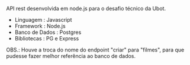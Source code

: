 API rest desenvolvida em node.js para o desafio técnico da Ubot.
* Linguagem : Javascript
* Framework : Node.js
* Banco de Dados : Postgres
* Bibliotecas : PG e Express

OBS.: Houve a troca do nome do endpoint "criar" para "filmes", para que pudesse fazer melhor referência ao banco de dados.
